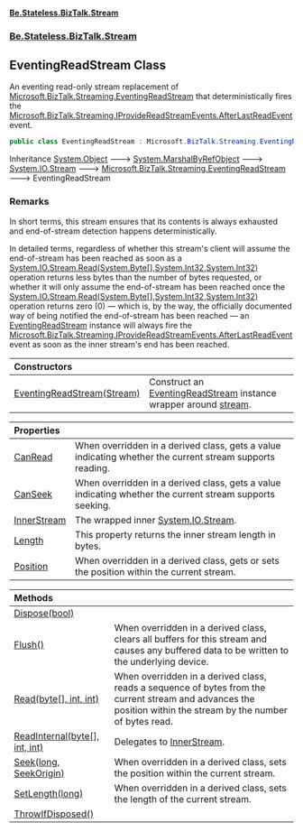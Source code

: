 #### [Be.Stateless.BizTalk.Stream](README.md 'README')
### [Be.Stateless.BizTalk.Stream](Be.Stateless.BizTalk.Stream.md 'Be.Stateless.BizTalk.Stream')

## EventingReadStream Class

An eventing read-only stream replacement of [Microsoft.BizTalk.Streaming.EventingReadStream](https://docs.microsoft.com/en-us/dotnet/api/Microsoft.BizTalk.Streaming.EventingReadStream 'Microsoft.BizTalk.Streaming.EventingReadStream') that
deterministically fires the [Microsoft.BizTalk.Streaming.IProvideReadStreamEvents.AfterLastReadEvent](https://docs.microsoft.com/en-us/dotnet/api/Microsoft.BizTalk.Streaming.IProvideReadStreamEvents.AfterLastReadEvent 'Microsoft.BizTalk.Streaming.IProvideReadStreamEvents.AfterLastReadEvent') event.

```csharp
public class EventingReadStream : Microsoft.BizTalk.Streaming.EventingReadStream
```

Inheritance [System.Object](https://docs.microsoft.com/en-us/dotnet/api/System.Object 'System.Object') &#129106; [System.MarshalByRefObject](https://docs.microsoft.com/en-us/dotnet/api/System.MarshalByRefObject 'System.MarshalByRefObject') &#129106; [System.IO.Stream](https://docs.microsoft.com/en-us/dotnet/api/System.IO.Stream 'System.IO.Stream') &#129106; [Microsoft.BizTalk.Streaming.EventingReadStream](https://docs.microsoft.com/en-us/dotnet/api/Microsoft.BizTalk.Streaming.EventingReadStream 'Microsoft.BizTalk.Streaming.EventingReadStream') &#129106; EventingReadStream

### Remarks

In short terms, this stream ensures that its contents is always exhausted and end-of-stream detection happens
deterministically.

In detailed terms, regardless of whether this stream's client will assume the end-of-stream has been reached as soon as
a [System.IO.Stream.Read(System.Byte[],System.Int32,System.Int32)](https://docs.microsoft.com/en-us/dotnet/api/System.IO.Stream.Read#System_IO_Stream_Read_System_Byte[],System_Int32,System_Int32_ 'System.IO.Stream.Read(System.Byte[],System.Int32,System.Int32)') operation returns less bytes than the number of bytes requested, or whether it
will only assume the end-of-stream has been reached once the [System.IO.Stream.Read(System.Byte[],System.Int32,System.Int32)](https://docs.microsoft.com/en-us/dotnet/api/System.IO.Stream.Read#System_IO_Stream_Read_System_Byte[],System_Int32,System_Int32_ 'System.IO.Stream.Read(System.Byte[],System.Int32,System.Int32)') operation returns zero
(0) — which is, by the way, the officially documented way of being notified the end-of-stream has been reached
— an [EventingReadStream](EventingReadStream.md 'Be.Stateless.BizTalk.Stream.EventingReadStream') instance will always fire the [Microsoft.BizTalk.Streaming.IProvideReadStreamEvents.AfterLastReadEvent](https://docs.microsoft.com/en-us/dotnet/api/Microsoft.BizTalk.Streaming.IProvideReadStreamEvents.AfterLastReadEvent 'Microsoft.BizTalk.Streaming.IProvideReadStreamEvents.AfterLastReadEvent') event as soon as the inner stream's end has been reached.

| Constructors | |
| :--- | :--- |
| [EventingReadStream(Stream)](EventingReadStream.EventingReadStream(Stream).md 'Be.Stateless.BizTalk.Stream.EventingReadStream.EventingReadStream(System.IO.Stream)') | Construct an [EventingReadStream](EventingReadStream.md 'Be.Stateless.BizTalk.Stream.EventingReadStream') instance wrapper around [stream](EventingReadStream.EventingReadStream(Stream).md#Be.Stateless.BizTalk.Stream.EventingReadStream.EventingReadStream(System.IO.Stream).stream 'Be.Stateless.BizTalk.Stream.EventingReadStream.EventingReadStream(System.IO.Stream).stream'). |

| Properties | |
| :--- | :--- |
| [CanRead](EventingReadStream.CanRead.md 'Be.Stateless.BizTalk.Stream.EventingReadStream.CanRead') | When overridden in a derived class, gets a value indicating whether the current stream supports reading. |
| [CanSeek](EventingReadStream.CanSeek.md 'Be.Stateless.BizTalk.Stream.EventingReadStream.CanSeek') | When overridden in a derived class, gets a value indicating whether the current stream supports seeking. |
| [InnerStream](EventingReadStream.InnerStream.md 'Be.Stateless.BizTalk.Stream.EventingReadStream.InnerStream') | The wrapped inner [System.IO.Stream](https://docs.microsoft.com/en-us/dotnet/api/System.IO.Stream 'System.IO.Stream'). |
| [Length](EventingReadStream.Length.md 'Be.Stateless.BizTalk.Stream.EventingReadStream.Length') | This property returns the inner stream length in bytes. |
| [Position](EventingReadStream.Position.md 'Be.Stateless.BizTalk.Stream.EventingReadStream.Position') | When overridden in a derived class, gets or sets the position within the current stream. |

| Methods | |
| :--- | :--- |
| [Dispose(bool)](EventingReadStream.Dispose(bool).md 'Be.Stateless.BizTalk.Stream.EventingReadStream.Dispose(bool)') | |
| [Flush()](EventingReadStream.Flush().md 'Be.Stateless.BizTalk.Stream.EventingReadStream.Flush()') | When overridden in a derived class, clears all buffers for this stream and causes any buffered data to be written to the underlying device. |
| [Read(byte[], int, int)](EventingReadStream.Read(byte[],int,int).md 'Be.Stateless.BizTalk.Stream.EventingReadStream.Read(byte[], int, int)') | When overridden in a derived class, reads a sequence of bytes from the current stream and advances the position within the stream by the number of bytes read. |
| [ReadInternal(byte[], int, int)](EventingReadStream.ReadInternal(byte[],int,int).md 'Be.Stateless.BizTalk.Stream.EventingReadStream.ReadInternal(byte[], int, int)') | Delegates to [InnerStream](EventingReadStream.InnerStream.md 'Be.Stateless.BizTalk.Stream.EventingReadStream.InnerStream'). |
| [Seek(long, SeekOrigin)](EventingReadStream.Seek(long,SeekOrigin).md 'Be.Stateless.BizTalk.Stream.EventingReadStream.Seek(long, System.IO.SeekOrigin)') | When overridden in a derived class, sets the position within the current stream. |
| [SetLength(long)](EventingReadStream.SetLength(long).md 'Be.Stateless.BizTalk.Stream.EventingReadStream.SetLength(long)') | When overridden in a derived class, sets the length of the current stream. |
| [ThrowIfDisposed()](EventingReadStream.ThrowIfDisposed().md 'Be.Stateless.BizTalk.Stream.EventingReadStream.ThrowIfDisposed()') | |
